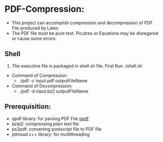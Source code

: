 # PDF-Compression:
- This project can accomplish compression and decompression of PDF File produced by Latex.
- The PDF file must be pure text. Picutres or Equations may be disregared or cause some errors.

## Shell 
1. The executive file is packaged in shell.sh file. First Run ./shell.sh 
  - Command of Compression:
    - ./pdf -c input.pdf outputFileName
  - Command of Decompression:
    - ./pdf -d input.bz2 outputFileName


## Prerequisition:
- qpdf library: for parsing PDF File
[qpdf](http://qpdf.sourceforge.net/)
- bzip2: compressing plain text file
- ps2pdf: converting postscript file to PDF file
- pthread c++ library: for multithreading

